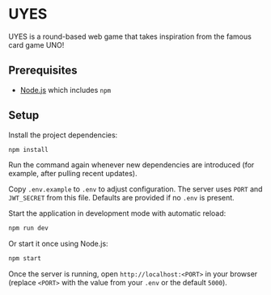 # UYES

UYES is a round-based web game that takes inspiration from the famous card game UNO!

## Prerequisites

- [Node.js](https://nodejs.org/) which includes `npm`

## Setup

Install the project dependencies:

```bash
npm install
```

Run the command again whenever new dependencies are introduced (for example,
after pulling recent updates).

Copy `.env.example` to `.env` to adjust configuration. The server uses `PORT` and `JWT_SECRET` from this file. Defaults are provided if no `.env` is present.

Start the application in development mode with automatic reload:

```bash
npm run dev
```

Or start it once using Node.js:

```bash
npm start
```

Once the server is running, open `http://localhost:<PORT>` in your browser (replace `<PORT>` with the value from your `.env` or the default `5000`).
